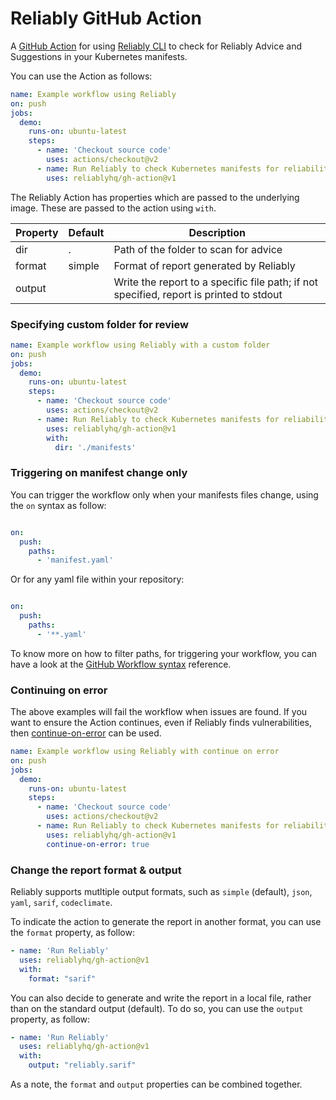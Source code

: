 # Reliably GitHub Action

A [GitHub Action](https://github.com/features/actions) for using
[Reliably CLI](https://github.com/reliablyhq/cli) to check for
Reliably Advice and Suggestions in your Kubernetes manifests.


You can use the Action as follows:

```yaml
name: Example workflow using Reliably
on: push
jobs:
  demo:
    runs-on: ubuntu-latest
    steps:
      - name: 'Checkout source code'
        uses: actions/checkout@v2
      - name: Run Reliably to check Kubernetes manifests for reliability advice
        uses: reliablyhq/gh-action@v1
```

The Reliably Action has properties which are passed to the underlying image.
These are passed to the action using `with`.

| Property | Default | Description |
| --- | --- | --- |
| dir | . | Path of the folder to scan for advice |
| format | simple | Format of report generated by Reliably |
| output | | Write the report to a specific file path; if not specified, report is printed to stdout |


### Specifying custom folder for review

```yaml
name: Example workflow using Reliably with a custom folder
on: push
jobs:
  demo:
    runs-on: ubuntu-latest
    steps:
      - name: 'Checkout source code'
        uses: actions/checkout@v2
      - name: Run Reliably to check Kubernetes manifests for reliability advice
        uses: reliablyhq/gh-action@v1
        with:
          dir: './manifests'
```

### Triggering on manifest change only

You can trigger the workflow only when your manifests files change,
using the `on` syntax as follow:

```yaml

on:
  push:
    paths:
      - 'manifest.yaml'
```

Or for any yaml file within your repository:

```yaml

on:
  push:
    paths:
      - '**.yaml'
```

To know more on how to filter paths, for triggering your workflow,
you can have a look at the [GitHub Workflow syntax](https://docs.github.com/en/free-pro-team@latest/actions/reference/workflow-syntax-for-github-actions#onpushpull_requestpaths) reference.


### Continuing on error

The above examples will fail the workflow when issues are found.
If you want to ensure the Action continues, even if Reliably finds vulnerabilities,
then [continue-on-error](https://docs.github.com/en/actions/reference/workflow-syntax-for-github-actions#jobsjob_idstepscontinue-on-error) can be used.


```yaml
name: Example workflow using Reliably with continue on error
on: push
jobs:
  demo:
    runs-on: ubuntu-latest
    steps:
      - name: 'Checkout source code'
        uses: actions/checkout@v2
      - name: Run Reliably to check Kubernetes manifests for reliability advice
        uses: reliablyhq/gh-action@v1
        continue-on-error: true
```


### Change the report format & output

Reliably supports mutltiple output formats, such as `simple` (default),
`json`, `yaml`, `sarif`, `codeclimate`.

To indicate the action to generate the report in another format, you can
use the `format` property, as follow:

```yaml
- name: 'Run Reliably'
  uses: reliablyhq/gh-action@v1
  with:
    format: "sarif"
```

You can also decide to generate and write the report in a local file,
rather than on the standard output (default). To do so, you can use the
`output` property, as follow:

```yaml
- name: 'Run Reliably'
  uses: reliablyhq/gh-action@v1
  with:
    output: "reliably.sarif"
```

As a note, the `format` and `output` properties can be combined together.
